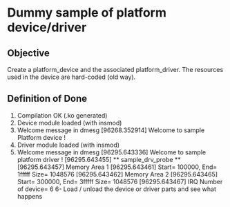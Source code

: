 # Dummy sample of platform device/driver

## Objective

Create a platform_device and the associated platform_driver.
The resources used in the device are hard-coded (old way).

## Definition of Done

1. Compilation OK (.ko generated)
2. Device module loaded (with insmod)
3. Welcome message in dmesg
[96268.352914] Welcome to sample Platform device !
4. Driver module loaded (with insmod)
5. Welcome message in dmesg
[96295.643336] Welcome to sample platform driver !
[96295.643455] ** sample_drv_probe **
[96295.643457] Memory Area 1
[96295.643461] Start= 100000,  End= 1fffff Size= 1048576
[96295.643462] Memory Area 2
[96295.643465] Start= 300000,  End= 3fffff Size= 1048576
[96295.643467] IRQ Number of device= 6
6- Load / unload the device or driver parts and see what happens 




